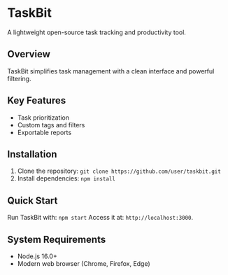 # TaskBit
A lightweight open-source task tracking and productivity tool.
## Overview
TaskBit simplifies task management with a clean interface and powerful filtering.
## Key Features
- Task prioritization
- Custom tags and filters
- Exportable reports
## Installation
1. Clone the repository: `git clone https://github.com/user/taskbit.git`
2. Install dependencies: `npm install`
## Quick Start
Run TaskBit with: `npm start`
Access it at: `http://localhost:3000`.
## System Requirements
- Node.js 16.0+
- Modern web browser (Chrome, Firefox, Edge)
